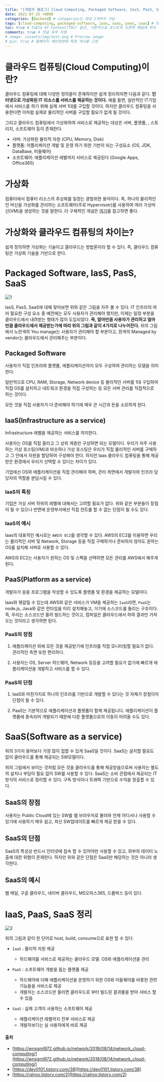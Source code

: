 ```yaml
---
title: "[개발자 블로그] Cloud Computing, Packaged Software, IasS, PasS, SaaS" # post의 layout이 기본적으로 post로 설정되어있어서 Front Matter에 따로 layout변수를 만들어 주지 않아도 됨
date: 2021-07-25 +0800
categories: [Backend] # categories는 최대 2개까지 가능
tags: [cloud-computing, packaged-software, iaas, saas, paas, saas] # TAG는 반드시 소문자로 이루어져야함, 0~무한개까지 지정 가능
toc: true # Table Of Content(TOC) 옵션, 기본적으로 포스트의 오른쪽 패널에 위치
comments: true # 댓글 유무 지정
# image: /assets/img/test.png # Preview image
# pin: true # 홈페이지 메인화면에 특정 게시물 고정
---
```


# 클라우드 컴퓨팅(Cloud Computing)이란?
클라우드 컴퓨팅에 대해 다양한 정의들이 존재하지만 쉽게 정리하자면 다음과 같다. <b>인터넷으로 가상화된 IT 리소스를 서비스를 제공하는 것이다.</b> 예를 들면, 일반적인 IT기업에서 서비스를 하기 위해 실제 서버 1대를 구입할 것이다. 하지만 클라우드 컴퓨팅을 사용한다면 이처럼 실제로 물리적인 서버를 구입할 필요가 없게 될 것이다.

그리고 클라우드 컴퓨팅에서 가상화하여 서비스로 제공하는 대상은 서버, 플랫폼, , 스토리지, 소프트웨어 등이 존재한다.

- 서버: 가상화된 물리적 자원 (CPU, Memory, Disk)
- 플랫폼: 어플리케이션 개발 및 운영 하기 위한 기반이 되는 구성요소 (OS, JDK, DataBase, 미들웨어)
- 소프트웨어: 애플리케이션 레벨까지 서비스로 제공된다 (Google Apps, Office365)

# 가상화
컴퓨터에서 컴퓨터 리소스의 추상화를 일컫는 광범위한 용어이다. 즉, 하나의 물리적인인 머신을 가상화를 관리하는 소프트웨어(주로 Hypervisotr)를 사용하여 여러 가상머신(VM)을 생성하는 것을 말한다. 더 구체적인 개념은 [여기](https://mangkyu.tistory.com/86)를 참고하면 좋다.

# 가상화와 클라우드 컴퓨팅의 차이는?
쉽게 정의하면 가상화는 기술이고 클라우드는 방법론이라 할 수 있다. 즉, 
클라우드 컴퓨팅은 가상화 기술을 기반으로 한다.

# Packaged Software, IasS, PasS, SaaS
![1](https://user-images.githubusercontent.com/44339530/129132808-9c6dde4a-020e-47b0-8ece-9e03c987ee9e.png)

IasS, PasS, SaaS에 대해 찾아보면 위와 같은 그림을 자주 볼 수 있다. IT 인프라의 여러 필요한 구성 요소 중 예전에는 모두 사용자가 관리해야 했지만, 이제는 일정 부분을 클라우드에서 내려받는 형태가 많이 도입되었다. <b>즉, 얼마만큼 사용자가 관리하고 얼마만큼 클라우드에서 제공받는가에 따라 위의 그림과 같이 4가지로 나누어진다.</b> 위의 그림에서 노란색의 You manage는 사용자가 관리해야 할 부분이고, 흰색의 Managed by vendor는 클라우드에서 관리해주는 부분이다.

## Packaged Software
사용자가 직접 인프라와 플랫폼, 애플리케이션까지 모두 구성하여 관리하는 모델을 의미한다.

일반적으로 CPU, RAM, Storage, Network device 등 물리적인 서버를 1대 구입하여 직접 OS를 설치하고 네트워크 환경을 직접 구성하는 등 모든 서버 관리를 직접적으로 하는 것이다. 

모든 것을 직접 사용자가 다 준비해야 하기에 매우 큰 시간과 돈을 소모하게 된다.

## IaaS(Infrastructure as a service)
Infrastructure 레벨을 제공하는 서비스를 의미한다. 

사용자는 OS를 직접 올리고 그 상위 게층만 구성하면 되는 모델이다. 우리가 자주 사용하는 가상 호스팅(VM)과 비슷하나 가상 호스팅은 우리가 직접 물리적인 서버를 구매하고 그 안에서 자원을 할당하여 구성해야 한다. 하지만 Iaas 클라우드 컴퓨팅을 통해 제공받은 환경에서 우리가 선택할 수 있다는 차이가 있다.

기업에선 OS와 애플리케이션을 직접 관리해야 하며, 관리 측면에서 개발자와 인프라 담당자의 역할을 분담시킬 수 있다.

### IaaS의 특징
기업은 가상 서버 하위의 레벨에 대해서는 고려할 필요가 없다.
위와 같은 부분들이 장점이 될 수 있으나 반면에 운영부서에선 직접 컨트롤 할 수 없는 단점이 될 수도 있다.

### IaaS의 예시
Iaas의 대표적인 예시로는 `AWS의 EC2`를 생각할 수 있다. AWS의 EC2를 이용하면 우리는 물리적인 서버 및 Network, Storage 등을 직접 구매하거나 준비하지 않아도 원하는 OS를 설치해 서버로 사용할 수 있다.

AWS의 EC2는 사용자가 원하는 OS 및 스펙을 선택하면 모든 관리를 AWS에서 해주게 된다.

## PaaS(Platform as a service)
개발자가 응용 프로그램을 작성할 수 있도록 플랫폼 및 환경을 제공하는 모델이다. 

Iaas와 헷갈릴 수 있는데 AWS와 같은 서비스가 VM을 제공하는 `IaaS`라면, `PaaS`는 node.js, Java와 같은 런타임을 미리 설치해놓고, 거기에 소스코드를 돌리는 구조이다. 즉, 우리는 소스코드만 올려 빌드하는 것이고, 컴파일은 클라우드에서 하여 결과만 가져오는 것이라고 생각하면 된다.

### PaaS의 장점
1) 애플리케이션 외에 모든 것을 제공받기에 인프라를 직접 모니터링할 필요가 없다. 관리적인 측면 또한 편리하다.

2) 사용자는 OS, Server 하드웨어, Network 등등을 고려할 필요가 없기에 빠르게 애플리케이션을 개발하고 서비스를 할 수 있다.

### PaaS의 단점
1) IaaS와 마찬가지로 하나의 인프라를 기반으로 개발할 수 있다는 것 자체가 장점이자 단점이 될 수 있다.

2) PaaS는 기본적으로 애플리케이션과 플랫폼이 함께 제공됩니다. 애플리케이션이 플랫폼에 종속되어 개발되기 때문에 다른 플랫폼으로의 이동이 어려울 수도 있다.

# SaaS(Software as a service)
위의 3가지 용어보다 가장 많이 접할 수 있게 SaaS일 것이다. SaaS는 설치할 필요도 없이 클라우드를 통해 제공되는 SW모델이다.

위의 그림에서 보이는 것처럼 모든 것을 클라우드를 통해 제공받음으로써 사용자는 별도의 설치나 부담이 필요 없이 SW를 사용할 수 있다. SaaS는 소비 관점에서 제공되는 IT 방식의 서비스로 정리할 수 있다. 구독 방식이나 트래픽 기반으로 수익을 창출할 수 있다.

## SaaS의 장점
사용자는 Public Cloud에 있는 SW를 웹 브라우저로 불러와 언제 어디서나 사용할 수 있기에 사용하기 매우 쉽고, 최신 SW업데이트를 빠르게 제공 받을 수 있다.

## SaaS의 단점
SaaS의 특성상 반드시 인터넷에 접속 할 수 있어야만 사용할 수 있고, 외부의 데이터 노출에 대한 위험이 존재한다. 하지만 위와 같은 단점은 SaaS만 해당하는 것은 아니라 생각한다.

## SaaS의 예시
웹 메일, 구글 클라우드, 네이버 클라우드, MS오피스365, 드롭박스 등이 있다.

# IaaS, PaaS, SaaS 정리
![2](https://user-images.githubusercontent.com/44339530/129135508-cde836e8-7b04-4458-ad0b-99068d00e3a1.png)

위의 그림과 같이 한 단어로 host, build, consume으로 표현 할 수 있다.

- `IaaS` : 물리적 자원 제공
    - 하드웨어를 서비스로 제공하는 클라우드 모델. OS와 애플리케이션을 관리

- `PaaS` : 소프트웨어 개발을 돕는 플랫폼 제공
    - 하드웨어에 더해 애플리케이션을 운영하기 위한 OS와 미들웨어를 비롯한 관련 기능들을 서비스로 제공
    - 개발자는 소스코드만 올리면 클라우드로 부터 빌드된 결과물을 받아 서비스 할 수 있음
- `SaaS` : 실제 고객이 사용하는 소프트웨어 제공
    - 애플리케이션 레벨까지 전부 서비스로 제공
    - 개발자보다는 실 사용자에게 바로 제공

#### 출처
- [https://wnsgml972.github.io/network/2018/08/14/network_cloud-computing/](https://wnsgml972.github.io/network/2018/08/14/network_cloud-computing/)
- [https://dev0101.tistory.com/38](https://dev0101.tistory.com/38)
- [https://ralroo.tistory.com/2](https://ralroo.tistory.com/2)